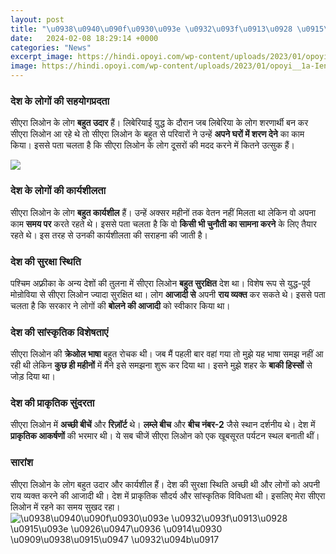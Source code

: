 ```yaml
---
layout: post
title: "\u0938\u0940\u090f\u0930\u093e \u0932\u093f\u0913\u0928 \u0915\u093e \u0926\u0947\u0936 \u0914\u0930 \u0909\u0938\u0915\u0947 \u0932\u094b\u0917"
date:   2024-02-08 18:29:14 +0000
categories: "News"
excerpt_image: https://hindi.opoyi.com/wp-content/uploads/2023/01/opoyi__1a-IenX5.jpg
image: https://hindi.opoyi.com/wp-content/uploads/2023/01/opoyi__1a-IenX5.jpg
---
```


### देश के लोगों की सहयोगप्रदता
सीएरा लिओन के लोग **बहुत उदार** हैं। लिबेरियाई युद्ध के दौरान जब लिबेरिया के लोग शरणार्थी बन कर सीएरा लिओन आ रहे थे तो सीएरा लिओन के बहुत से परिवारों ने उन्हें **अपने घरों में शरण देने** का काम किया। इससे पता चलता है कि सीएरा लिओन के लोग दूसरों की मदद करने में कितने उत्सुक हैं। 

![](https://hindi.opoyi.com/wp-content/uploads/2023/01/opoyi_ZZw9dv7Hg.jpg)
### देश के लोगों की कार्यशीलता 
सीएरा लिओन के लोग **बहुत कार्यशील** हैं। उन्हें अक्सर महीनों तक वेतन नहीं मिलता था लेकिन वो अपना काम **समय पर** करते रहते थे। इससे पता चलता है कि वो **किसी भी चुनौती का सामना करने** के लिए तैयार रहते थे। इस तरह से उनकी कार्यशीलता की सराहना की जाती है।
### देश की सुरक्षा स्थिति 
पश्चिम अफ़्रीका के अन्य देशों की तुलना में सीएरा लिओन **बहुत सुरक्षित** देश था। विशेष रूप से युद्ध-पूर्व मोन्रोविया से सीएरा लिओन ज्यादा सुरक्षित था। लोग **आजादी से** अपनी **राय व्यक्त** कर सकते थे। इससे पता चलता है कि सरकार ने लोगों की **बोलने की आजादी** को स्वीकार किया था।
### देश की सांस्कृतिक विशेषताएं
सीएरा लिओन की **क्रेओल भाषा** बहुत रोचक थी। जब मैं पहली बार वहां गया तो मुझे यह भाषा समझ नहीं आ रही थी लेकिन **कुछ ही महीनों** में मैंने इसे समझना शुरू कर दिया था। इसने मुझे शहर के **बाकी हिस्सों** से जोड़ दिया था। 
### देश की प्राकृतिक सुंदरता
सीएरा लिओन में **अच्छी बीचें** और **रिज़ॉर्ट** थे। **लम्ले बीच** और **बीच नंबर-2** जैसे स्थान दर्शनीय थे। देश में **प्राकृतिक आकर्षणों** की भरमार थी। ये सब चीजें सीएरा लिओन को एक खूबसूरत पर्यटन स्थल बनाती थीं।
### सारांश
सीएरा लिओन के लोग बहुत उदार और कार्यशील हैं। देश की सुरक्षा स्थिति अच्छी थी और लोगों को अपनी राय व्यक्त करने की आजादी थी। देश में प्राकृतिक सौदर्य और सांस्कृतिक विविधता थी। इसलिए मेरा सीएरा लिओन में रहने का समय सुखद रहा।
![\u0938\u0940\u090f\u0930\u093e \u0932\u093f\u0913\u0928 \u0915\u093e \u0926\u0947\u0936 \u0914\u0930 \u0909\u0938\u0915\u0947 \u0932\u094b\u0917](https://hindi.opoyi.com/wp-content/uploads/2023/01/opoyi__1a-IenX5.jpg)